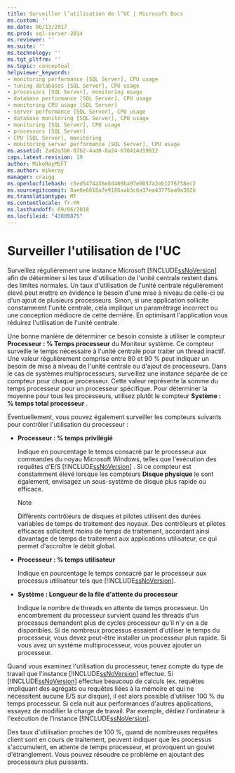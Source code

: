 ```yaml
---
title: Surveiller l’utilisation de l’UC | Microsoft Docs
ms.custom: ''
ms.date: 06/13/2017
ms.prod: sql-server-2014
ms.reviewer: ''
ms.suite: ''
ms.technology: ''
ms.tgt_pltfrm: ''
ms.topic: conceptual
helpviewer_keywords:
- monitoring performance [SQL Server], CPU usage
- tuning databases [SQL Server], CPU usage
- processors [SQL Server], monitoring usage
- database performance [SQL Server], CPU usage
- monitoring CPU usage [SQL Server]
- server performance [SQL Server], CPU usage
- database monitoring [SQL Server], CPU usage
- monitoring [SQL Server], CPU usage
- processors [SQL Server]
- CPU [SQL Server], monitoring
- monitoring server performance [SQL Server], CPU usage
ms.assetid: 2a02a3b6-07b2-4ad0-8a24-670414d19812
caps.latest.revision: 19
author: MikeRayMSFT
ms.author: mikeray
manager: craigg
ms.openlocfilehash: c5ed5474a36e8d400ba97e0057a2eb1276738ec2
ms.sourcegitcommit: 8ae6e6618a7e9186aab3c6a37ea43776aa9a382b
ms.translationtype: MT
ms.contentlocale: fr-FR
ms.lasthandoff: 09/06/2018
ms.locfileid: "43809875"
---
```

# <a name="monitor-cpu-usage"></a>Surveiller l'utilisation de l'UC
  Surveillez régulièrement une instance Microsoft [!INCLUDE[ssNoVersion](../../includes/ssnoversion-md.md)] afin de déterminer si les taux d'utilisation de l'unité centrale restent dans des limites normales. Un taux d'utilisation de l'unité centrale régulièrement élevé peut mettre en évidence le besoin d'une mise à niveau de celle-ci ou d'un ajout de plusieurs processeurs. Sinon, si une application sollicite constamment l'unité centrale, cela implique un paramétrage incorrect ou une conception médiocre de cette dernière. En optimisant l'application vous réduirez l'utilisation de l'unité centrale.  
  
 Une bonne manière de déterminer ce besoin consiste à utiliser le compteur **Processeur : % Temps processeur** du Moniteur système. Ce compteur surveille le temps nécessaire à l'unité centrale pour traiter un thread inactif. Une valeur régulièrement comprise entre 80 et 90 % peut indiquer un besoin de mise à niveau de l'unité centrale ou d'ajout de processeurs. Dans le cas de systèmes multiprocesseurs, surveillez une instance séparée de ce compteur pour chaque processeur. Cette valeur représente la somme du temps processeur pour un processeur spécifique. Pour déterminer la moyenne pour tous les processeurs, utilisez plutôt le compteur **Système : % temps total processeur** .  
  
 Éventuellement, vous pouvez également surveiller les compteurs suivants pour contrôler l'utilisation du processeur :  
  
-   **Processeur : % temps privilégié**  
  
     Indique en pourcentage le temps consacré par le processeur aux commandes du noyau Microsoft Windows, telles que l'exécution des requêtes d'E/S [!INCLUDE[ssNoVersion](../../includes/ssnoversion-md.md)] . Si ce compteur est constamment élevé lorsque les compteurs **Disque physique** le sont également, envisagez un sous-système de disque plus rapide ou efficace.  
  
    > [!NOTE]  
    >  Différents contrôleurs de disques et pilotes utilisent des durées variables de temps de traitement des noyaux. Des contrôleurs et pilotes efficaces sollicitent moins de temps de traitement, accordant ainsi davantage de temps de traitement aux applications utilisateur, ce qui permet d'accroître le débit global.  
  
-   **Processeur : % temps utilisateur**  
  
     Indique en pourcentage le temps consacré par le processeur aux processus utilisateur tels que [!INCLUDE[ssNoVersion](../../includes/ssnoversion-md.md)].  
  
-   **Système : Longueur de la file d'attente du processeur**  
  
     Indique le nombre de threads en attente de temps processeur. Un encombrement du processeur survient quand les threads d'un processus demandent plus de cycles processeur qu'il n'y en a de disponibles. Si de nombreux processus essaient d'utiliser le temps du processeur, vous devez peut-être installer un processeur plus rapide. Si vous avez un système multiprocesseur, vous pouvez ajouter un processeur.  
  
 Quand vous examinez l'utilisation du processeur, tenez compte du type de travail que l'instance [!INCLUDE[ssNoVersion](../../includes/ssnoversion-md.md)] effectue. Si [!INCLUDE[ssNoVersion](../../includes/ssnoversion-md.md)] effectue beaucoup de calculs (ex. requêtes impliquant des agrégats ou requêtes liées à la mémoire et qui ne nécessitent aucune E/S sur disque), il est alors possible d'utiliser 100 % du temps processeur. Si cela nuit aux performances d'autres applications, essayez de modifier la charge de travail. Par exemple, dédiez l'ordinateur à l'exécution de l'instance [!INCLUDE[ssNoVersion](../../includes/ssnoversion-md.md)].  
  
 Des taux d'utilisation proches de 100 %, quand de nombreuses requêtes client sont en cours de traitement, peuvent indiquer que les processus s'accumulent, en attente de temps processeur, et provoquent un goulet d'étranglement. Vous pouvez résoudre ce problème en ajoutant des processeurs plus puissants.  
  
  
